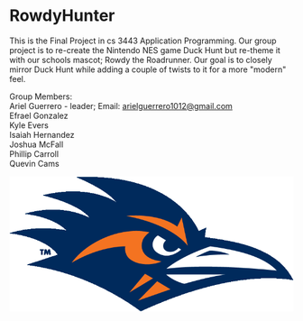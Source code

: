 # RowdyHunter


This is the Final Project in cs 3443 Application Programming. Our group project is to re-create the Nintendo NES game Duck Hunt
but re-theme it with our schools mascot; Rowdy the Roadrunner. Our goal is to closely mirror Duck Hunt while adding a couple of twists to it for a more "modern" feel.

Group Members:   
Ariel Guerrero - leader; Email: arielguerrero1012@gmail.com   
Efrael Gonzalez  
Kyle Evers  
Isaiah Hernandez  
Joshua McFall  
Phillip Carroll  
Quevin Cams


![](RowdyHunter/src/application/roadrunnerpics/titlescreen/utsaLOGO.gif)

